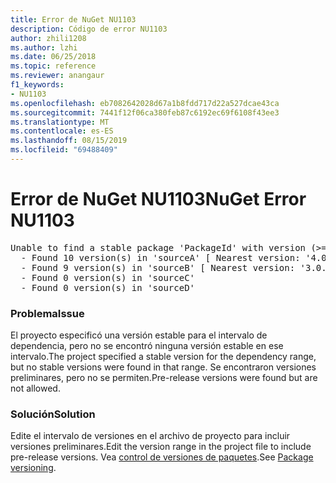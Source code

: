 ```yaml
---
title: Error de NuGet NU1103
description: Código de error NU1103
author: zhili1208
ms.author: lzhi
ms.date: 06/25/2018
ms.topic: reference
ms.reviewer: anangaur
f1_keywords:
- NU1103
ms.openlocfilehash: eb7082642028d67a1b8fdd717d22a527dcae43ca
ms.sourcegitcommit: 7441f12f06ca380feb87c6192ec69f6108f43ee3
ms.translationtype: MT
ms.contentlocale: es-ES
ms.lasthandoff: 08/15/2019
ms.locfileid: "69488409"
---
```

# <a name="nuget-error-nu1103"></a><span data-ttu-id="05321-103">Error de NuGet NU1103</span><span class="sxs-lookup"><span data-stu-id="05321-103">NuGet Error NU1103</span></span>

<pre>Unable to find a stable package 'PackageId' with version (>= 3.0.0)<br/>  - Found 10 version(s) in 'sourceA' [ Nearest version: '4.0.0-rc-2129' ]<br/>  - Found 9 version(s) in 'sourceB' [ Nearest version: '3.0.0-beta-00032' ]<br/>  - Found 0 version(s) in 'sourceC'<br/>  - Found 0 version(s) in 'sourceD'</pre>

### <a name="issue"></a><span data-ttu-id="05321-104">Problema</span><span class="sxs-lookup"><span data-stu-id="05321-104">Issue</span></span>
<span data-ttu-id="05321-105">El proyecto especificó una versión estable para el intervalo de dependencia, pero no se encontró ninguna versión estable en ese intervalo.</span><span class="sxs-lookup"><span data-stu-id="05321-105">The project specified a stable version for the dependency range, but no stable versions were found in that range.</span></span> <span data-ttu-id="05321-106">Se encontraron versiones preliminares, pero no se permiten.</span><span class="sxs-lookup"><span data-stu-id="05321-106">Pre-release versions were found but are not allowed.</span></span>

### <a name="solution"></a><span data-ttu-id="05321-107">Solución</span><span class="sxs-lookup"><span data-stu-id="05321-107">Solution</span></span>
<span data-ttu-id="05321-108">Edite el intervalo de versiones en el archivo de proyecto para incluir versiones preliminares.</span><span class="sxs-lookup"><span data-stu-id="05321-108">Edit the version range in the project file to include pre-release versions.</span></span> <span data-ttu-id="05321-109">Vea [control de versiones de paquetes](../../concepts/package-versioning.md).</span><span class="sxs-lookup"><span data-stu-id="05321-109">See [Package versioning](../../concepts/package-versioning.md).</span></span>